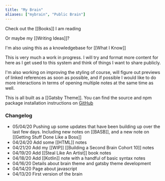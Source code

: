```yaml
---
title: "My Brain"
aliases: ["mybrain", "Public Brain"]
---
```


Check out the [[Books]] I am reading

Or maybe my [[Writing Ideas]]?

I'm also using this as a knowledgebase for [[What I Know]]

This is very much a work in progress. I will try and format more content for here as I get used to this system and think of things I want to share publicly.

I'm also working on improving the styling of course, will figure out previews of linked references as soon as possible, and if possible I would like to do more interactions in terms of opening multiple notes at the same time as well.

This is all built as a [[Gatsby Theme]]. You can find the source and npm package installation instructions on [GitHub](https://github.com/aengusmcmillin/gatsby-theme-brain)

### Changelog

- 05/04/20 Pushing up some updates that have been building up over the last few days. Including new notes on [[BASB]], and a new note on [[Getting Stuff Done Like a Boss]]
- 04/24/20 Add some [[HTML]] notes
- 04/21/20 Add my [[WIP]] [[Building a Second Brain Cohort 10]] notes
- 04/19/20 Add [[Steal Like An Artist]] book notes
- 04/18/20 Add [[Kotlin]] note with a handful of basic syntax notes
- 04/16/20 Details about brain theme and gatsby theme development
- 04/14/20 Page about javascript
- 04/13/20 First version of the brain
